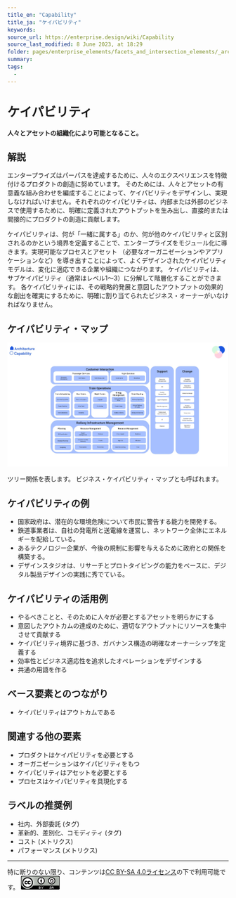```yaml
---
title_en: "Capability"
title_ja: "ケイパビリティ"
keywords: 
source_url: https://enterprise.design/wiki/Capability
source_last_modified: 8 June 2023, at 18:29
folder: pages/enterprise_elements/facets_and_intersection_elements/_architecture
summary:
tags: 
  - 
---
```

# ケイパビリティ
**人々とアセットの組織化により可能となること。**

## 解説
エンタープライズはパーパスを達成するために、人々のエクスペリエンスを特徴付けるプロダクトの創造に努めています。 そのためには、人々とアセットの有意義な組み合わせを編成することによって、ケイパビリティをデザインし、実現しなければいけません。それぞれのケイパビリティは、内部または外部のビジネスで使用するために、明確に定義されたアウトプットを生み出し、直接的または間接的にプロダクトの創造に貢献します。

ケイパビリティは、何が「一緒に属する」のか、何が他のケイパビリティと区別されるのかという境界を定義することで、エンタープライズをモジュール化に導きます。実現可能なプロセスとアセット （必要なオーガニゼーションやアプリケーションなど）を導き出すことによって、よくデザインされたケイパビリティモデルは、変化に適応できる企業や組織につながります。 ケイパビリティは、サブケイパビリティ（通常はレベル1～3）に分解して階層化することができます。 各ケイパビリティには、その戦略的発展と意図したアウトプットの効果的な創出を確実にするために、明確に割り当てられたビジネス・オーナーがいなければなりません。

## ケイパビリティ・マップ
![ケイパビリティ・マップ](/media/Capabilitiy_ja.jpg)

ツリー関係を表します。 ビジネス・ケイパビリティ・マップとも呼ばれます。

## ケイパビリティの例
- 国家政府は、潜在的な環境危険について市民に警告する能力を開発する。
- 鉄道事業者は、自社の発電所と送電線を運営し、ネットワーク全体にエネルギーを配給している。
- あるテクノロジー企業が、今後の規制に影響を与えるために政府との関係を構築する。
- デザインスタジオは、リサーチとプロトタイピングの能力をベースに、デジタル製品デザインの実践に秀でている。

## ケイパビリティの活用例
- やるべきことと、そのために人々が必要とするアセットを明らかにする
- 意図したアウトカムの達成のために、適切なアウトプットにリソースを集中させて貢献する
- ケイパビリティ境界に基づき、ガバナンス構造の明確なオーナーシップを定義する
- 効率性とビジネス適応性を追求したオペレーションをデザインする
- 共通の用語を作る

## ベース要素とのつながり
- ケイパビリティはアウトカムである

## 関連する他の要素
- プロダクトはケイパビリティを必要とする
- オーガニゼーションはケイパビリティをもつ
- ケイパビリティはアセットを必要とする
- プロセスはケイパビリティを具現化する

## ラベルの推奨例
- 社内、外部委託 (タグ)
- 革新的、差別化、コモディティ (タグ)
- コスト (メトリクス)
- パフォーマンス (メトリクス)

---
特に断りのない限り、コンテンツは[CC BY-SA 4.0ライセンス](/pages/license_ja.md)の下で利用可能です。
[![CC logo](/media/cc.png)](/pages/license_ja.md)
